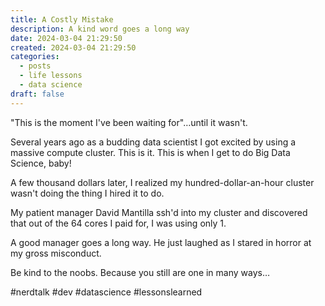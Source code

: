 ```yaml
---
title: A Costly Mistake
description: A kind word goes a long way
date: 2024-03-04 21:29:50
created: 2024-03-04 21:29:50
categories:
  - posts
  - life lessons
  - data science
draft: false
---
```

"This is the moment I've been waiting for"…until it wasn't.

Several years ago as a budding data scientist I got excited by using a massive compute cluster. This is it. This is when I get to do Big Data Science, baby!

A few thousand dollars later, I realized my hundred-dollar-an-hour cluster wasn't doing the thing I hired it to do. 

My patient manager David Mantilla ssh'd into my cluster and discovered that out of the 64 cores I paid for, I was using only 1.

A good manager goes a long way. He just laughed as I stared in horror at my gross misconduct. 

Be kind to the noobs. Because you still are one in many ways…


#nerdtalk #dev #datascience #lessonslearned